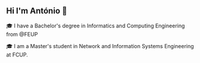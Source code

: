 ## Hi I'm António 👋

🎓 I have a Bachelor's degree in Informatics and Computing Engineering from @FEUP

🎓 I am a Master's student in Network and Information Systems Engineering at FCUP.
